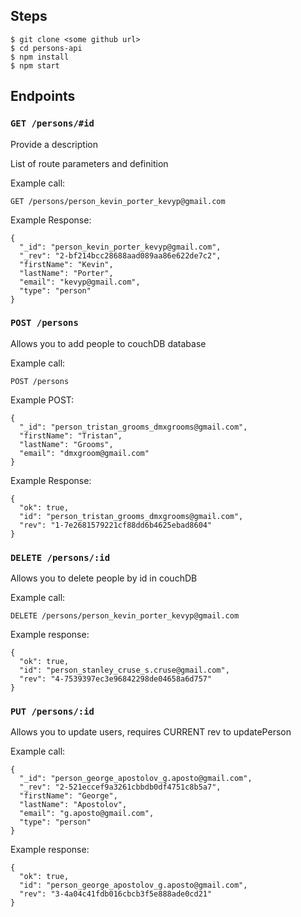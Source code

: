 ## Steps
```
$ git clone <some github url>
$ cd persons-api
$ npm install
$ npm start

```

## Endpoints
### `GET /persons/#id`

Provide a description

List of route parameters and definition

Example call:
```
GET /persons/person_kevin_porter_kevyp@gmail.com
```
Example Response:
```
{
  "_id": "person_kevin_porter_kevyp@gmail.com",
  "_rev": "2-bf214bcc28688aad089aa86e622de7c2",
  "firstName": "Kevin",
  "lastName": "Porter",
  "email": "kevyp@gmail.com",
  "type": "person"
}
```

### `POST /persons`

Allows you to add people to couchDB database

Example call:
```
POST /persons
```
Example POST:
```
{
  "_id": "person_tristan_grooms_dmxgrooms@gmail.com",
  "firstName": "Tristan",
  "lastName": "Grooms",
  "email": "dmxgroom@gmail.com"
}
```
Example Response:
```
{
  "ok": true,
  "id": "person_tristan_grooms_dmxgrooms@gmail.com",
  "rev": "1-7e2681579221cf88dd6b4625ebad8604"
}
```

### `DELETE /persons/:id`

Allows you to delete people by id in couchDB

Example call:
```
DELETE /persons/person_kevin_porter_kevyp@gmail.com
```
Example response:
```
{
  "ok": true,
  "id": "person_stanley_cruse_s.cruse@gmail.com",
  "rev": "4-7539397ec3e96842298de04658a6d757"
}
```

### `PUT /persons/:id`

Allows you to update users, requires CURRENT rev to updatePerson

Example call:
```
{
  "_id": "person_george_apostolov_g.aposto@gmail.com",
  "_rev": "2-521eccef9a3261cbbdb0df4751c8b5a7",
  "firstName": "George",
  "lastName": "Apostolov",
  "email": "g.aposto@gmail.com",
  "type": "person"
}
```
Example response:
```
{
  "ok": true,
  "id": "person_george_apostolov_g.aposto@gmail.com",
  "rev": "3-4a04c41fdb016cbcb3f5e888ade0cd21"
}
```
